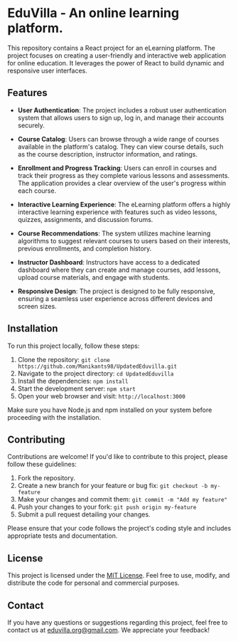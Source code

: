 # EduVilla - An online learning platform.

This repository contains a React project for an eLearning platform. The project focuses on creating a user-friendly and interactive web application for online education. It leverages the power of React to build dynamic and responsive user interfaces.

## Features

- **User Authentication**: The project includes a robust user authentication system that allows users to sign up, log in, and manage their accounts securely.

- **Course Catalog**: Users can browse through a wide range of courses available in the platform's catalog. They can view course details, such as the course description, instructor information, and ratings.

- **Enrollment and Progress Tracking**: Users can enroll in courses and track their progress as they complete various lessons and assessments. The application provides a clear overview of the user's progress within each course.

- **Interactive Learning Experience**: The eLearning platform offers a highly interactive learning experience with features such as video lessons, quizzes, assignments, and discussion forums.

- **Course Recommendations**: The system utilizes machine learning algorithms to suggest relevant courses to users based on their interests, previous enrollments, and completion history.

- **Instructor Dashboard**: Instructors have access to a dedicated dashboard where they can create and manage courses, add lessons, upload course materials, and engage with students.

- **Responsive Design**: The project is designed to be fully responsive, ensuring a seamless user experience across different devices and screen sizes.

## Installation

To run this project locally, follow these steps:

1. Clone the repository: `git clone https://github.com/Manikants98/UpdatedEduvilla.git`
2. Navigate to the project directory: `cd UpdatedEduvilla`
3. Install the dependencies: `npm install`
4. Start the development server: `npm start`
5. Open your web browser and visit: `http://localhost:3000`

Make sure you have Node.js and npm installed on your system before proceeding with the installation.

## Contributing

Contributions are welcome! If you'd like to contribute to this project, please follow these guidelines:

1. Fork the repository.
2. Create a new branch for your feature or bug fix: `git checkout -b my-feature`
3. Make your changes and commit them: `git commit -m "Add my feature"`
4. Push your changes to your fork: `git push origin my-feature`
5. Submit a pull request detailing your changes.

Please ensure that your code follows the project's coding style and includes appropriate tests and documentation.

## License

This project is licensed under the [MIT License](LICENSE). Feel free to use, modify, and distribute the code for personal and commercial purposes.

## Contact

If you have any questions or suggestions regarding this project, feel free to contact us at [eduvilla.org@gmail.com](mailto:eduvilla.org@gmail.com). We appreciate your feedback!
